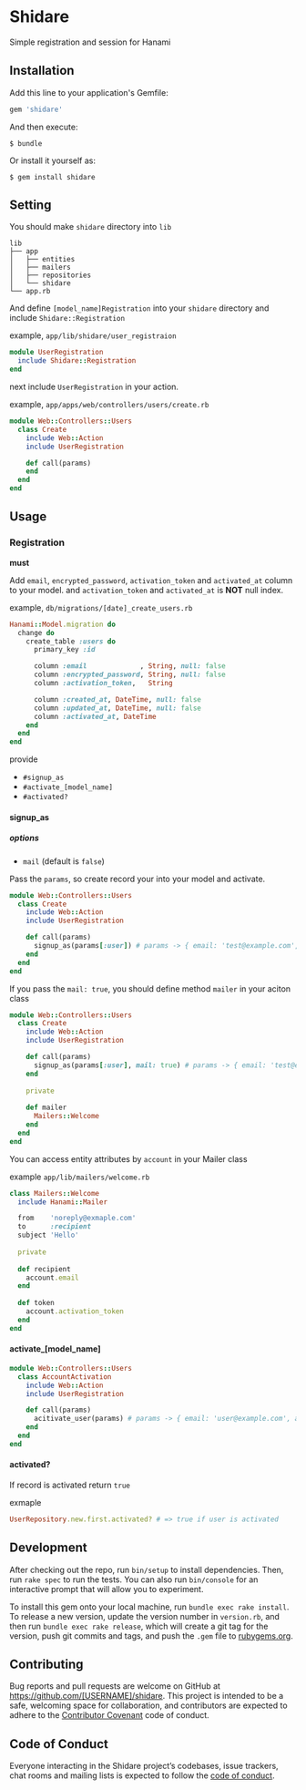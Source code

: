 # Shidare

Simple registration and session for Hanami

## Installation

Add this line to your application's Gemfile:

```ruby
gem 'shidare'
```

And then execute:

    $ bundle

Or install it yourself as:

    $ gem install shidare

## Setting

You should make `shidare` directory into `lib`

```
lib
├── app
│   ├── entities
│   ├── mailers
│   ├── repositories
│   └── shidare
└── app.rb
```

And define `[model_name]Registration` into your `shidare` directory and include `Shidare::Registration`

example, `app/lib/shidare/user_registraion`

```ruby
module UserRegistration
  include Shidare::Registration
end
```

next include `UserRegistration` in your action.

example, `app/apps/web/controllers/users/create.rb`

```ruby
module Web::Controllers::Users
  class Create
    include Web::Action
    include UserRegistration

    def call(params)
    end
  end
end

```

## Usage

### Registration

**must**

Add `email`, `encrypted_password`, `activation_token` and `activated_at` column to your model.
and `activation_token` and `activated_at` is **NOT** null index.

example, `db/migrations/[date]_create_users.rb`

```ruby
Hanami::Model.migration do
  change do
    create_table :users do
      primary_key :id

      column :email             , String, null: false
      column :encrypted_password, String, null: false
      column :activation_token,   String

      column :created_at, DateTime, null: false
      column :updated_at, DateTime, null: false
      column :activated_at, DateTime
    end
  end
end

```

provide
- `#signup_as`
- `#activate_[model_name]`
- `#activated?`

#### signup_as

##### options
- `mail` (default is `false`)

Pass the `params`, so create record your into your model and activate.

```ruby
module Web::Controllers::Users
  class Create
    include Web::Action
    include UserRegistration

    def call(params)
      signup_as(params[:user]) # params -> { email: 'test@example.com', password: 'password', ... } 
    end
  end
end
```

If you pass the `mail: true`, you should define method `mailer` in your aciton class

```ruby
module Web::Controllers::Users
  class Create
    include Web::Action
    include UserRegistration

    def call(params)
      signup_as(params[:user], mail: true) # params -> { email: 'test@example.com', password: 'password', ... } 
    end
    
    private
    
    def mailer
      Mailers::Welcome
    end
  end
end
```

You can access entity attributes by `account` in your Mailer class

example `app/lib/mailers/welcome.rb`

```ruby
class Mailers::Welcome
  include Hanami::Mailer

  from    'noreply@exmaple.com'
  to      :recipient
  subject 'Hello'
  
  private
  
  def recipient
    account.email
  end
  
  def token
    account.activation_token
  end
end

```

#### activate_[model_name]

```ruby
module Web::Controllers::Users
  class AccountActivation
    include Web::Action
    include UserRegistration

    def call(params)
      acitivate_user(params) # params -> { email: 'user@example.com', activation_token: 'user_token' }
    end
  end
end
```

#### activated?

If record is activated return `true`

exmaple

```ruby
UserRepository.new.first.activated? # => true if user is activated
```

## Development

After checking out the repo, run `bin/setup` to install dependencies. Then, run `rake spec` to run the tests. You can also run `bin/console` for an interactive prompt that will allow you to experiment.

To install this gem onto your local machine, run `bundle exec rake install`. To release a new version, update the version number in `version.rb`, and then run `bundle exec rake release`, which will create a git tag for the version, push git commits and tags, and push the `.gem` file to [rubygems.org](https://rubygems.org).

## Contributing

Bug reports and pull requests are welcome on GitHub at https://github.com/[USERNAME]/shidare. This project is intended to be a safe, welcoming space for collaboration, and contributors are expected to adhere to the [Contributor Covenant](http://contributor-covenant.org) code of conduct.

## Code of Conduct

Everyone interacting in the Shidare project’s codebases, issue trackers, chat rooms and mailing lists is expected to follow the [code of conduct](https://github.com/[USERNAME]/shidare/blob/master/CODE_OF_CONDUCT.md).

